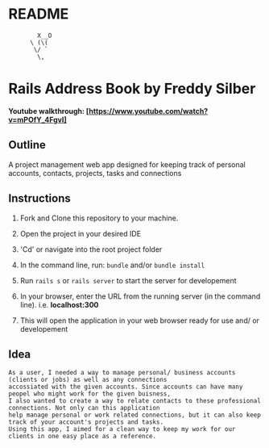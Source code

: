 # README


            X__O
          \ (\(
           \/ `
            \,



# Rails Address Book by Freddy Silber

**Youtube walkthrough: [https://www.youtube.com/watch?v=mPOfY_4FgvI]**

## Outline

A project management web app designed for keeping track of personal accounts, contacts, projects, tasks and connections

## Instructions

1. Fork and Clone this repository to your machine.

2. Open the project in your desired IDE

3. 'Cd' or navigate into the root project folder

4. In the command line, run: ```bundle``` and/or ```bundle install``` 

5. Run ```rails s``` or ```rails server``` to start the server for developement

6. In your browser, enter the URL from the running server (in the command line). i.e. **localhost:300**

7. This will open the application in your web browser ready for use and/ or developement

## Idea

	As a user, I needed a way to manage personal/ business accounts (clients or jobs) as well as any connections
	accossiated with the given accounts. Since accounts can have many peopel who might work for the given buisness,
	I also wanted to create a way to relate contacts to these professional connections. Not only can this application 
	help manage personal or work related connections, but it can also keep track of your account's projects and tasks.
	Using this app, I aimed for a clean way to keep my work for our clients in one easy place as a reference.